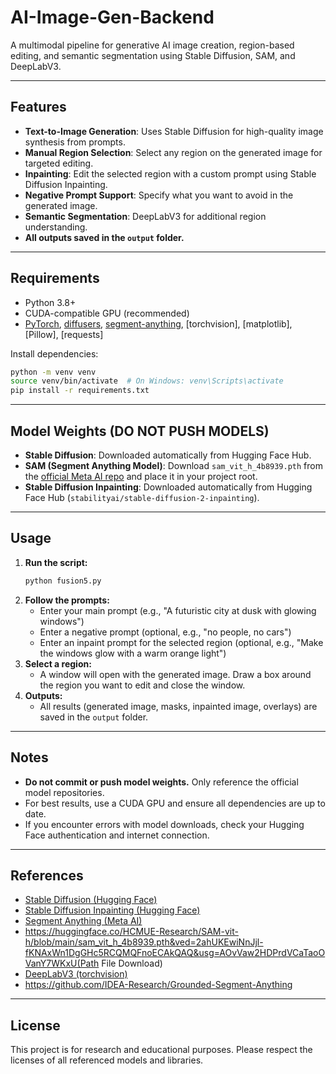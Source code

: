 # AI-Image-Gen-Backend

A multimodal pipeline for generative AI image creation, region-based editing, and semantic segmentation using Stable Diffusion, SAM, and DeepLabV3.

---

## Features
- **Text-to-Image Generation**: Uses Stable Diffusion for high-quality image synthesis from prompts.
- **Manual Region Selection**: Select any region on the generated image for targeted editing.
- **Inpainting**: Edit the selected region with a custom prompt using Stable Diffusion Inpainting.
- **Negative Prompt Support**: Specify what you want to avoid in the generated image.
- **Semantic Segmentation**: DeepLabV3 for additional region understanding.
- **All outputs saved in the `output` folder.**

---

## Requirements
- Python 3.8+
- CUDA-compatible GPU (recommended)
- [PyTorch](https://pytorch.org/), [diffusers](https://github.com/huggingface/diffusers), [segment-anything](https://github.com/facebookresearch/segment-anything), [torchvision], [matplotlib], [Pillow], [requests]

Install dependencies:
```bash
python -m venv venv
source venv/bin/activate  # On Windows: venv\Scripts\activate
pip install -r requirements.txt

```

---

## Model Weights (DO NOT PUSH MODELS)
- **Stable Diffusion**: Downloaded automatically from Hugging Face Hub.
- **SAM (Segment Anything Model)**: Download `sam_vit_h_4b8939.pth` from the [official Meta AI repo](https://github.com/facebookresearch/segment-anything#model-checkpoints) and place it in your project root.
- **Stable Diffusion Inpainting**: Downloaded automatically from Hugging Face Hub (`stabilityai/stable-diffusion-2-inpainting`).

---

## Usage
1. **Run the script:**
   ```bash
   python fusion5.py
   ```
2. **Follow the prompts:**
   - Enter your main prompt (e.g., "A futuristic city at dusk with glowing windows")
   - Enter a negative prompt (optional, e.g., "no people, no cars")
   - Enter an inpaint prompt for the selected region (optional, e.g., "Make the windows glow with a warm orange light")
3. **Select a region:**
   - A window will open with the generated image. Draw a box around the region you want to edit and close the window.
4. **Outputs:**
   - All results (generated image, masks, inpainted image, overlays) are saved in the `output` folder.

---

## Notes
- **Do not commit or push model weights.** Only reference the official model repositories.
- For best results, use a CUDA GPU and ensure all dependencies are up to date.
- If you encounter errors with model downloads, check your Hugging Face authentication and internet connection.

---

## References
- [Stable Diffusion (Hugging Face)](https://huggingface.co/CompVis/stable-diffusion-v1-4)
- [Stable Diffusion Inpainting (Hugging Face)](https://huggingface.co/stabilityai/stable-diffusion-2-inpainting)
- [Segment Anything (Meta AI)](https://github.com/facebookresearch/segment-anything)
- https://huggingface.co/HCMUE-Research/SAM-vit-h/blob/main/sam_vit_h_4b8939.pth&ved=2ahUKEwiNnJjl-fKNAxWn1DgGHc5RCQMQFnoECAkQAQ&usg=AOvVaw2HDPrdVCaTaoOVanY7WKxU(Path File Download)
- [DeepLabV3 (torchvision)](https://pytorch.org/vision/stable/models/generated/torchvision.models.segmentation.deeplabv3_resnet101.html)
- https://github.com/IDEA-Research/Grounded-Segment-Anything

---

## License
This project is for research and educational purposes. Please respect the licenses of all referenced models and libraries.
